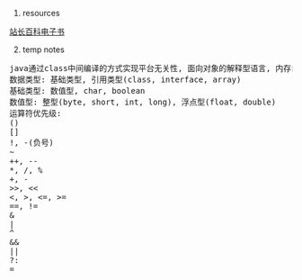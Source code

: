 1. resources
  
  [站长百科电子书](http://down.zzbaike.com/ebook/)

2. temp notes
<pre>
java通过class中间编译的方式实现平台无关性, 面向对象的解释型语言, 内存自动管理.
数据类型: 基础类型, 引用类型(class, interface, array)
基础类型: 数值型, char, boolean
数值型: 整型(byte, short, int, long), 浮点型(float, double)
运算符优先级: 
()
[]
!, -(负号)
~
++, -- 
*, /, %
+, -
>>, <<
<, >, <=, >=
==, !=
&
|
^
&&
||
?:
=
<pre>
